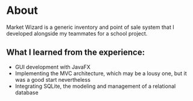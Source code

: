 # About
Market Wizard is a generic inventory and point of sale system that I developed alongside my teammates for a school project.

## What I learned from the experience:
- GUI development with JavaFX
- Implementing the MVC architecture, which may be a lousy one, but it was a good start nevertheless
- Integrating SQLite, the modeling and management of a relational database